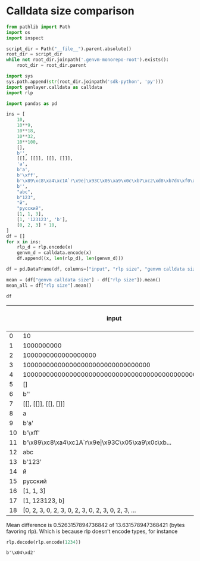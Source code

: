 # Calldata size comparison


``` python
from pathlib import Path
import os
import inspect

script_dir = Path("__file__").parent.absolute()
root_dir = script_dir
while not root_dir.joinpath('.genvm-monorepo-root').exists():
    root_dir = root_dir.parent

import sys
sys.path.append(str(root_dir.joinpath('sdk-python', 'py')))
import genlayer.calldata as calldata
import rlp

import pandas as pd

ins = [
    10,
    10**9,
    10**18,
    10**32,
    10**100,
    [],
    b'',
    [[], [[]], [[], []]],
    'a',
    b'a',
    b'\xff',
    b'\x89\xc8\xa4\xc1A`r\x9e|\x93C\x05\xa9\x0c\xb7\xc2\xd8\xb7dV\xf0\xa2\x9enX\xf9[v\xaf/`\xffC\xe0\x08n\xe3\xcc\x82j\xbdI\xb1#E\x00:\xcc\x18\x19\x9e\xebf2\x82dO\x1eG_W\x17J@\xef\x15\x08\xd5NI\xe53\xddE\x8eMw\xfbtt\x81\xae3_\xa8C\x0c\xb0\xe3\x91\x1a\xa9*\t\xeeZ\xc7\xe7A\xef'
    b'',
    "abc",
    b"123",
    "й",
    "русский",
    [1, 1, 3],
    [1, '123123', 'b'],
    [0, 2, 3] * 10,
]
df = []
for x in ins:
    rlp_d = rlp.encode(x)
    genvm_d = calldata.encode(x)
    df.append((x, len(rlp_d), len(genvm_d)))

df = pd.DataFrame(df, columns=["input", "rlp size", "genvm calldata size"])

mean = (df["genvm calldata size"] - df["rlp size"]).mean()
mean_all = df["rlp size"].mean()

df
```

<div>
<style scoped>
    .dataframe tbody tr th:only-of-type {
        vertical-align: middle;
    }
&#10;    .dataframe tbody tr th {
        vertical-align: top;
    }
&#10;    .dataframe thead th {
        text-align: right;
    }
</style>

|  | input | rlp size | genvm calldata size |
|----|----|----|----|
| 0 | 10 | 1 | 1 |
| 1 | 1000000000 | 5 | 5 |
| 2 | 1000000000000000000 | 9 | 9 |
| 3 | 100000000000000000000000000000000 | 15 | 16 |
| 4 | 1000000000000000000000000000000000000000000000... | 43 | 48 |
| 5 | \[\] | 1 | 1 |
| 6 | b'' | 1 | 1 |
| 7 | \[\[\], \[\[\]\], \[\[\], \[\]\]\] | 7 | 7 |
| 8 | a | 1 | 2 |
| 9 | b'a' | 1 | 2 |
| 10 | b'\xff' | 2 | 2 |
| 11 | b'\x89\xc8\xa4\xc1A\`r\x9e\|\x93C\x05\xa9\x0c\xb... | 102 | 102 |
| 12 | abc | 4 | 4 |
| 13 | b'123' | 4 | 4 |
| 14 | й | 3 | 3 |
| 15 | русский | 15 | 15 |
| 16 | \[1, 1, 3\] | 4 | 4 |
| 17 | \[1, 123123, b\] | 10 | 11 |
| 18 | \[0, 2, 3, 0, 2, 3, 0, 2, 3, 0, 2, 3, 0, 2, 3, ... | 31 | 32 |

</div>

Mean difference is 0.5263157894736842 of 13.631578947368421 (bytes
favoring rlp). Which is because rlp doesn’t encode types, for instance

``` python
rlp.decode(rlp.encode(1234))
```

    b'\x04\xd2'
